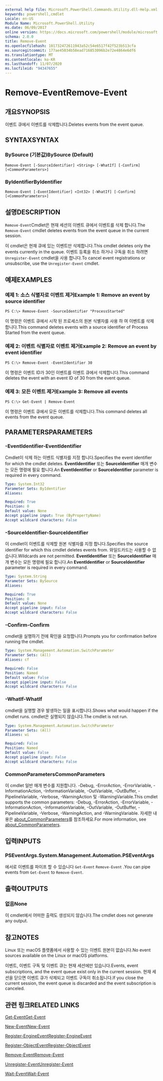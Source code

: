 ```yaml
---
external help file: Microsoft.PowerShell.Commands.Utility.dll-Help.xml
keywords: powershell,cmdlet
Locale: en-US
Module Name: Microsoft.PowerShell.Utility
ms.date: 06/09/2017
online version: https://docs.microsoft.com/powershell/module/microsoft.powershell.utility/remove-event?view=powershell-7.1&WT.mc_id=ps-gethelp
schema: 2.0.0
title: Remove-Event
ms.openlocfilehash: 101732472611943a52c54e6517f42f523b513cfa
ms.sourcegitcommit: 177ae45034b58ead716853096b2e72e4864e6df6
ms.translationtype: MT
ms.contentlocale: ko-KR
ms.lasthandoff: 11/07/2020
ms.locfileid: "94347655"
---
```

# <span data-ttu-id="fe616-103">Remove-Event</span><span class="sxs-lookup"><span data-stu-id="fe616-103">Remove-Event</span></span>

## <span data-ttu-id="fe616-104">개요</span><span class="sxs-lookup"><span data-stu-id="fe616-104">SYNOPSIS</span></span>
<span data-ttu-id="fe616-105">이벤트 큐에서 이벤트를 삭제합니다.</span><span class="sxs-lookup"><span data-stu-id="fe616-105">Deletes events from the event queue.</span></span>

## <span data-ttu-id="fe616-106">SYNTAX</span><span class="sxs-lookup"><span data-stu-id="fe616-106">SYNTAX</span></span>

### <span data-ttu-id="fe616-107">BySource (기본값)</span><span class="sxs-lookup"><span data-stu-id="fe616-107">BySource (Default)</span></span>

```
Remove-Event [-SourceIdentifier] <String> [-WhatIf] [-Confirm] [<CommonParameters>]
```

### <span data-ttu-id="fe616-108">ByIdentifier</span><span class="sxs-lookup"><span data-stu-id="fe616-108">ByIdentifier</span></span>

```
Remove-Event [-EventIdentifier] <Int32> [-WhatIf] [-Confirm] [<CommonParameters>]
```

## <span data-ttu-id="fe616-109">설명</span><span class="sxs-lookup"><span data-stu-id="fe616-109">DESCRIPTION</span></span>

<span data-ttu-id="fe616-110">`Remove-Event`Cmdlet은 현재 세션의 이벤트 큐에서 이벤트를 삭제 합니다.</span><span class="sxs-lookup"><span data-stu-id="fe616-110">The `Remove-Event` cmdlet deletes events from the event queue in the current session.</span></span>

<span data-ttu-id="fe616-111">이 cmdlet은 현재 큐에 있는 이벤트만 삭제합니다.</span><span class="sxs-lookup"><span data-stu-id="fe616-111">This cmdlet deletes only the events currently in the queue.</span></span> <span data-ttu-id="fe616-112">이벤트 등록을 취소 하거나 구독을 취소 하려면 `Unregister-Event` cmdlet을 사용 합니다.</span><span class="sxs-lookup"><span data-stu-id="fe616-112">To cancel event registrations or unsubscribe, use the `Unregister-Event` cmdlet.</span></span>

## <span data-ttu-id="fe616-113">예제</span><span class="sxs-lookup"><span data-stu-id="fe616-113">EXAMPLES</span></span>

### <span data-ttu-id="fe616-114">예제 1: 소스 식별자로 이벤트 제거</span><span class="sxs-lookup"><span data-stu-id="fe616-114">Example 1: Remove an event by source identifier</span></span>

```
PS C:\> Remove-Event -SourceIdentifier "ProcessStarted"
```

<span data-ttu-id="fe616-115">이 명령은 이벤트 큐에서 시작 된 프로세스의 원본 식별자를 사용 하 여 이벤트를 삭제 합니다.</span><span class="sxs-lookup"><span data-stu-id="fe616-115">This command deletes events with a source identifier of Process Started from the event queue.</span></span>

### <span data-ttu-id="fe616-116">예제 2: 이벤트 식별자로 이벤트 제거</span><span class="sxs-lookup"><span data-stu-id="fe616-116">Example 2: Remove an event by event identifier</span></span>

```
PS C:\> Remove-Event -EventIdentifier 30
```

<span data-ttu-id="fe616-117">이 명령은 이벤트 ID가 30인 이벤트를 이벤트 큐에서 삭제합니다.</span><span class="sxs-lookup"><span data-stu-id="fe616-117">This command deletes the event with an event ID of 30 from the event queue.</span></span>

### <span data-ttu-id="fe616-118">예제 3: 모든 이벤트 제거</span><span class="sxs-lookup"><span data-stu-id="fe616-118">Example 3: Remove all events</span></span>

```
PS C:\> Get-Event | Remove-Event
```

<span data-ttu-id="fe616-119">이 명령은 이벤트 큐에서 모든 이벤트를 삭제합니다.</span><span class="sxs-lookup"><span data-stu-id="fe616-119">This command deletes all events from the event queue.</span></span>

## <span data-ttu-id="fe616-120">PARAMETERS</span><span class="sxs-lookup"><span data-stu-id="fe616-120">PARAMETERS</span></span>

### <span data-ttu-id="fe616-121">-EventIdentifier</span><span class="sxs-lookup"><span data-stu-id="fe616-121">-EventIdentifier</span></span>

<span data-ttu-id="fe616-122">Cmdlet이 삭제 하는 이벤트 식별자를 지정 합니다.</span><span class="sxs-lookup"><span data-stu-id="fe616-122">Specifies the event identifier for which the cmdlet deletes.</span></span> <span data-ttu-id="fe616-123">**EventIdentifier** 또는 **SourceIdentifier** 매개 변수는 모든 명령에 필요 합니다.</span><span class="sxs-lookup"><span data-stu-id="fe616-123">An **EventIdentifier** or **SourceIdentifier** parameter is required in every command.</span></span>

```yaml
Type: System.Int32
Parameter Sets: ByIdentifier
Aliases:

Required: True
Position: 0
Default value: None
Accept pipeline input: True (ByPropertyName)
Accept wildcard characters: False
```

### <span data-ttu-id="fe616-124">-SourceIdentifier</span><span class="sxs-lookup"><span data-stu-id="fe616-124">-SourceIdentifier</span></span>

<span data-ttu-id="fe616-125">이 cmdlet이 이벤트를 삭제할 원본 식별자를 지정 합니다.</span><span class="sxs-lookup"><span data-stu-id="fe616-125">Specifies the source identifier for which this cmdlet deletes events from.</span></span> <span data-ttu-id="fe616-126">와일드카드는 사용할 수 없습니다.</span><span class="sxs-lookup"><span data-stu-id="fe616-126">Wildcards are not permitted.</span></span> <span data-ttu-id="fe616-127">**EventIdentifier** 또는 **SourceIdentifier** 매개 변수는 모든 명령에 필요 합니다.</span><span class="sxs-lookup"><span data-stu-id="fe616-127">An **EventIdentifier** or **SourceIdentifier** parameter is required in every command.</span></span>

```yaml
Type: System.String
Parameter Sets: BySource
Aliases:

Required: True
Position: 0
Default value: None
Accept pipeline input: False
Accept wildcard characters: False
```

### <span data-ttu-id="fe616-128">-Confirm</span><span class="sxs-lookup"><span data-stu-id="fe616-128">-Confirm</span></span>

<span data-ttu-id="fe616-129">cmdlet을 실행하기 전에 확인을 요청합니다.</span><span class="sxs-lookup"><span data-stu-id="fe616-129">Prompts you for confirmation before running the cmdlet.</span></span>

```yaml
Type: System.Management.Automation.SwitchParameter
Parameter Sets: (All)
Aliases: cf

Required: False
Position: Named
Default value: False
Accept pipeline input: False
Accept wildcard characters: False
```

### <span data-ttu-id="fe616-130">-WhatIf</span><span class="sxs-lookup"><span data-stu-id="fe616-130">-WhatIf</span></span>

<span data-ttu-id="fe616-131">cmdlet을 실행할 경우 발생하는 일을 표시합니다.</span><span class="sxs-lookup"><span data-stu-id="fe616-131">Shows what would happen if the cmdlet runs.</span></span> <span data-ttu-id="fe616-132">cmdlet은 실행되지 않습니다.</span><span class="sxs-lookup"><span data-stu-id="fe616-132">The cmdlet is not run.</span></span>

```yaml
Type: System.Management.Automation.SwitchParameter
Parameter Sets: (All)
Aliases: wi

Required: False
Position: Named
Default value: False
Accept pipeline input: False
Accept wildcard characters: False
```

### <span data-ttu-id="fe616-133">CommonParameters</span><span class="sxs-lookup"><span data-stu-id="fe616-133">CommonParameters</span></span>

<span data-ttu-id="fe616-134">이 cmdlet 일반 매개 변수를 지원합니다. -Debug, -ErrorAction, -ErrorVariable, -InformationAction, -InformationVariable, -OutVariable, -OutBuffer, -PipelineVariable, -Verbose, -WarningAction 및 -WarningVariable.</span><span class="sxs-lookup"><span data-stu-id="fe616-134">This cmdlet supports the common parameters: -Debug, -ErrorAction, -ErrorVariable, -InformationAction, -InformationVariable, -OutVariable, -OutBuffer, -PipelineVariable, -Verbose, -WarningAction, and -WarningVariable.</span></span> <span data-ttu-id="fe616-135">자세한 내용은 [about_CommonParameters](https://go.microsoft.com/fwlink/?LinkID=113216)를 참조하세요.</span><span class="sxs-lookup"><span data-stu-id="fe616-135">For more information, see [about_CommonParameters](https://go.microsoft.com/fwlink/?LinkID=113216).</span></span>

## <span data-ttu-id="fe616-136">입력</span><span class="sxs-lookup"><span data-stu-id="fe616-136">INPUTS</span></span>

### <span data-ttu-id="fe616-137">PSEventArgs.</span><span class="sxs-lookup"><span data-stu-id="fe616-137">System.Management.Automation.PSEventArgs</span></span>

<span data-ttu-id="fe616-138">에서로 이벤트를 파이프 할 수 있습니다 `Get-Event` `Remove-Event` .</span><span class="sxs-lookup"><span data-stu-id="fe616-138">You can pipe events from `Get-Event` to `Remove-Event`.</span></span>

## <span data-ttu-id="fe616-139">출력</span><span class="sxs-lookup"><span data-stu-id="fe616-139">OUTPUTS</span></span>

### <span data-ttu-id="fe616-140">없음</span><span class="sxs-lookup"><span data-stu-id="fe616-140">None</span></span>

<span data-ttu-id="fe616-141">이 cmdlet에서 어떠한 출력도 생성되지 않습니다.</span><span class="sxs-lookup"><span data-stu-id="fe616-141">The cmdlet does not generate any output.</span></span>

## <span data-ttu-id="fe616-142">참고</span><span class="sxs-lookup"><span data-stu-id="fe616-142">NOTES</span></span>

<span data-ttu-id="fe616-143">Linux 또는 macOS 플랫폼에서 사용할 수 있는 이벤트 원본이 없습니다.</span><span class="sxs-lookup"><span data-stu-id="fe616-143">No event sources available on the Linux or macOS platforms.</span></span>

<span data-ttu-id="fe616-144">이벤트, 이벤트 구독 및 이벤트 큐는 현재 세션에만 있습니다.</span><span class="sxs-lookup"><span data-stu-id="fe616-144">Events, event subscriptions, and the event queue exist only in the current session.</span></span> <span data-ttu-id="fe616-145">현재 세션을 닫으면 이벤트 큐가 삭제되고 이벤트 구독이 취소됩니다.</span><span class="sxs-lookup"><span data-stu-id="fe616-145">If you close the current session, the event queue is discarded and the event subscription is canceled.</span></span>

## <span data-ttu-id="fe616-146">관련 링크</span><span class="sxs-lookup"><span data-stu-id="fe616-146">RELATED LINKS</span></span>

[<span data-ttu-id="fe616-147">Get-Event</span><span class="sxs-lookup"><span data-stu-id="fe616-147">Get-Event</span></span>](Get-Event.md)

[<span data-ttu-id="fe616-148">New-Event</span><span class="sxs-lookup"><span data-stu-id="fe616-148">New-Event</span></span>](New-Event.md)

[<span data-ttu-id="fe616-149">Register-EngineEvent</span><span class="sxs-lookup"><span data-stu-id="fe616-149">Register-EngineEvent</span></span>](Register-EngineEvent.md)

[<span data-ttu-id="fe616-150">Register-ObjectEvent</span><span class="sxs-lookup"><span data-stu-id="fe616-150">Register-ObjectEvent</span></span>](Register-ObjectEvent.md)

[<span data-ttu-id="fe616-151">Remove-Event</span><span class="sxs-lookup"><span data-stu-id="fe616-151">Remove-Event</span></span>](Remove-Event.md)

[<span data-ttu-id="fe616-152">Unregister-Event</span><span class="sxs-lookup"><span data-stu-id="fe616-152">Unregister-Event</span></span>](Unregister-Event.md)

[<span data-ttu-id="fe616-153">Wait-Event</span><span class="sxs-lookup"><span data-stu-id="fe616-153">Wait-Event</span></span>](Wait-Event.md)

